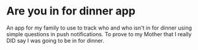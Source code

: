 Are you in for dinner app
===
An app for my family to use to track who and who isn't in for dinner using simple questions in push notifications. To prove to my Mother that I really DID say I was going to be in for dinner.